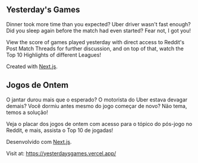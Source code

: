 ## Yesterday's Games

Dinner took more time than you expected? Uber driver wasn't fast enough? Did you sleep again before the match had even started? Fear not, I got you!

View the score of games played yesterday with direct access to Reddit's Post Match Threads for further discussion, and on top of that, watch the Top 10 Highlights of different Leagues! 

Created with [Next.js](https://nextjs.org).

## Jogos de Ontem

O jantar durou mais que o esperado? O motorista do Uber estava devagar demais? Você dormiu antes mesmo do jogo começar de novo? Não tema, temos a solução!

Veja o placar dos jogos de ontem com acesso para o tópico do pós-jogo no Reddit, e mais, assista o Top 10 de jogadas!

Desenvolvido com [Next.js](https://nextjs.org).

Visit at: https://yesterdaysgames.vercel.app/

